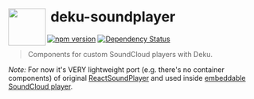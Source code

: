 # <img src="http://www.officialpsds.com/images/thumbs/Soundcloud-Logo-psd47614.png" width="75" align="left">&nbsp;deku-soundplayer

[![npm version](http://badge.fury.io/js/deku-soundplayer.svg)](http://badge.fury.io/js/deku-soundplayer)
[![Dependency Status](http://david-dm.org/soundblogs/deku-soundplayer.svg)](http://david-dm.org/soundblogs/deku-soundplayer)
<!-- [![Download Count](http://img.shields.io/npm/dm/deku-soundplayer.svg?style=flat)](http://www.npmjs.com/package/deku-soundplayer) -->

> Components for custom SoundCloud players with Deku. 

_Note:_ For now it's VERY lightweight port (e.g. there's no container components) of original [ReactSoundPlayer](https://github.com/soundblogs/react-soundplayer) and used inside [embeddable SoundCloud player](https://github.com/soundblogs/soundplayer-widget). 
